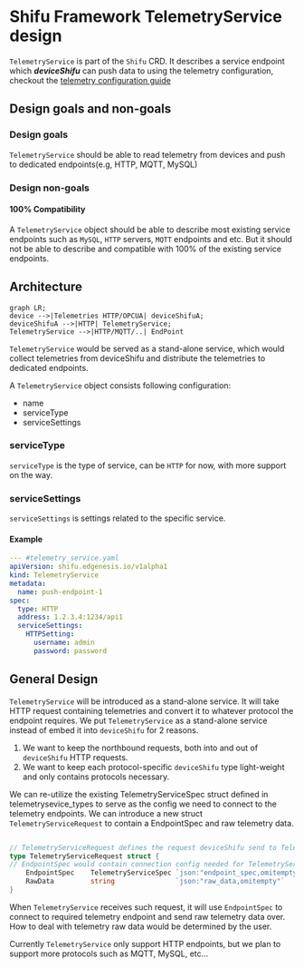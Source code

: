# Shifu Framework TelemetryService design

`TelemetryService` is part of the `Shifu` CRD. It describes a service endpoint which ***deviceShifu*** can push data to using the telemetry configuration, checkout the [telemetry configuration guide](https://github.com/Edgenesis/shifu/blob/main/docs/design/deviceshifu/telemetry.md)

## Design goals and non-goals

### Design goals
`TelemetryService` should be able to read telemetry from devices and push to dedicated endpoints(e.g, HTTP, MQTT, MySQL)

### Design non-goals

#### 100% Compatibility

A `TelemetryService` object should be able to describe most existing service endpoints such as `MySQL`, `HTTP` servers, `MQTT` endpoints and etc. But it should not be able to describe and compatible with 100% of the existing service endpoints.

## Architecture

```mermaid
graph LR;
device -->|Telemetries HTTP/OPCUA| deviceShifuA;
deviceShifuA -->|HTTP| TelemetryService;
TelemetryService -->|HTTP/MQTT/..| EndPoint

```

`TelemetryService` would be served as a stand-alone service, which would collect telemetries from deviceShifu and distribute the telemetries to dedicated endpoints.

A `TelemetryService` object consists following configuration:

- name
- serviceType
- serviceSettings

### serviceType

`serviceType` is the type of service, can be `HTTP` for now, with more support on the way.

### serviceSettings

`serviceSettings` is settings related to the specific service.

#### Example

```yaml
--- #telemetry_service.yaml
apiVersion: shifu.edgenesis.io/v1alpha1
kind: TelemetryService
metadata:
  name: push-endpoint-1
spec:
  type: HTTP
  address: 1.2.3.4:1234/api1
  serviceSettings:
    HTTPSetting:
      username: admin
      password: password
```

## General Design
`TelemetryService` will be introduced as a stand-alone service. It will take HTTP request containing telemetries and convert it to whatever protocol the endpoint requires.
We put `TelemetryService` as a stand-alone service instead of embed it into `deviceShifu` for 2 reasons.
1. We want to keep the northbound requests, both into and out of `deviceShifu` HTTP requests.
2. We want to keep each protocol-specific `deviceShifu` type light-weight and only contains protocols necessary.

We can re-utilize the existing TelemetryServiceSpec struct defined in telemetrysevice_types to serve as the config we need to connect to the telemetry endpoints.
We can introduce a new struct `TelemetryServiceRequest` to contain a EndpointSpec and raw telemetry data. 
```go

// TelemetryServiceRequest defines the request deviceShifu send to TelemetryService
type TelemetryServiceRequest struct {
// EndpointSpec would contain connection config needed for TelemetryService to connect with the endpoint
    EndpointSpec    TelemetryServiceSpec `json:"endpoint_spec,omitempty"`
    RawData         string               `json:"raw_data,omitempty"`
}
```
When `TelemetryService` receives such request, it will use `EndpointSpec` to connect to required telemetry endpoint and send raw telemetry data over. 
How to deal with telemetry raw data would be determined by the user.

Currently `TelemetryService` only support HTTP endpoints, but we plan to support more protocols such as MQTT, MySQL, etc...